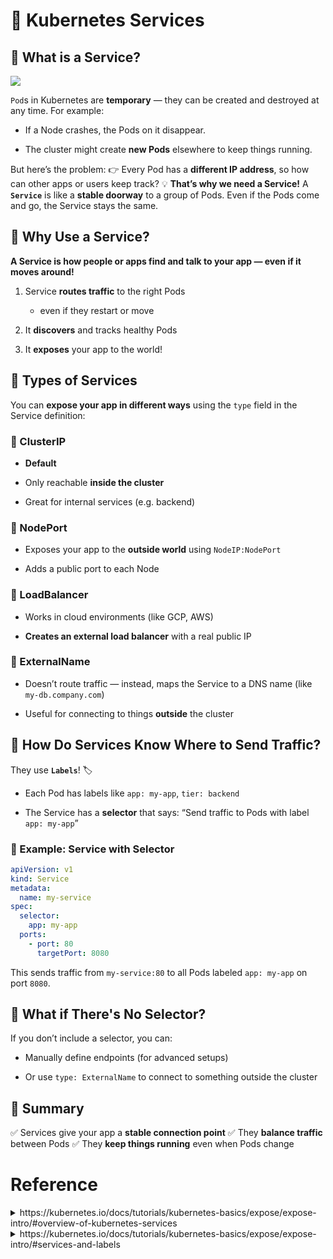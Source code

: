 # 💚 Kubernetes Services
## 💛 What is a Service?

![](https://prod-files-secure.s3.us-west-2.amazonaws.com/e7a75158-b9c4-4d57-84fa-9858bfaefc38/ec9eb857-b11a-41e8-8109-368a37c901f3/image.png?X-Amz-Algorithm=AWS4-HMAC-SHA256&X-Amz-Content-Sha256=UNSIGNED-PAYLOAD&X-Amz-Credential=ASIAZI2LB466QKZSSET6%2F20250606%2Fus-west-2%2Fs3%2Faws4_request&X-Amz-Date=20250606T014332Z&X-Amz-Expires=3600&X-Amz-Security-Token=IQoJb3JpZ2luX2VjEHkaCXVzLXdlc3QtMiJGMEQCIB0QMb%2B9f7hqZsq%2BdmeT9FVAFHskrWooScOtEO94uEEyAiB5KUfeYf9c1%2FU3siOuHQbw6w%2BhStq9DPr5ZRMEtF22qir%2FAwhSEAAaDDYzNzQyMzE4MzgwNSIM1SFLVwRxri1rfDKUKtwDl9ik636zIbE7qLLBvEXWgT7f4wLTOj%2FwAl1AkXa3KqnORzqhtghQ7P2bpT8OTA68dZ4TWdVKVDqsPoE9mRZTc5AL7tYSUeqJwmZWkUI7zpvfnK9DcCV%2B6%2Bxi%2FtjhLOFV50Ey0xFMkmrqixOhpJiyLt4u%2F01mX8Fvj8aW4UZ1eUw8a0pQKH2e06amf1PDu%2Fql7YVGs1%2FrA%2FC%2FnvGVD6FFnMyVSzAE078t%2Fn0gLNqy0LjM6Y686HX7HlpxgtvCG9C6txba%2Bs%2BcJAuBiELJM3qfe%2FSI6ymB2blkLcxRP%2FNfF%2BL6Ahhdq590EVse5dEofMRsjpL3%2BZ1oreizCwxfVyxal4NmJl83xAYV0mNAmHHw%2Fvg8DMkGh%2FM78sfGhl4PKXZuieDEQGyw%2FMCo7HyBbjiau%2FdUVZ%2FgZ5HCqJGX93%2FQqOHlOUXGXXdIe%2BorFEl6vFfH5GnMGcAjxXgl39yrzzCiQoKY1NdnbEJ7uvqIE%2BEsCvM00vjApqc369A%2F7tb25YtXkpx%2FlAQaTBLSz25oz%2BJ3u%2FAxSjV63LCvCNv1RZPyNDx6WeVFii1B%2BINmUjySQidIk6GEgSP%2F9cUcpEfoCwJaVd3CBIBGFHUGVOUcX07tMwHcR3NTBRXPyO0E%2BJYwwP2IwgY6pgH4LFdGFiOFoeqBzduvJzTIkEm3dIQjRmbKXR7U5NgbaYvuDq4%2FuRbVj6UqmXUwKh8odulDTP%2FEsg7jKUGYSHbSp6w6BQf3RedGyuSepcMFEAO3R%2FuWwZmci6UIKoerDGKGlrDR3WAU%2B%2BqJ6TkW%2BN7rtG4MSZofkd3YXXZVUNsbj0QzMofeF6%2FqYsmnyekh1GPtLmZ0eCzADdycmu29Jx%2FiJW1PiaRq&X-Amz-Signature=a796bf4907ad9d0bf30bcdf852c33c5bc5669404bf77a9f2b1440253210ac5c2&X-Amz-SignedHeaders=host&x-id=GetObject)

`Pod`s in Kubernetes are **temporary** — they can be created and destroyed at any time. For example:
- If a Node crashes, the Pods on it disappear.

- The cluster might create **new Pods** elsewhere to keep things running.

But here’s the problem:
👉 Every Pod has a **different IP address**, so how can other apps or users keep track?
💡 **That’s why we need a Service!**
A **`Service`** is like a **stable doorway** to a group of Pods.
Even if the Pods come and go, the Service stays the same.
## 💛 Why Use a Service?
**A Service is how people or apps find and talk to your app — even if it moves around!**

1.  Service **routes traffic** to the right Pods

    - even if they restart or move
    
1. It **discovers** and tracks healthy Pods

1. It **exposes** your app to the world!

## 💛 Types of Services
You can **expose your app in different ways** using the `type` field in the Service definition:
### 🤍 ClusterIP
- **Default**

- Only reachable **inside the cluster**

- Great for internal services (e.g. backend)

### 🤍 NodePort
- Exposes your app to the **outside world** using `NodeIP:NodePort`

- Adds a public port to each Node

### 🤍 LoadBalancer
- Works in cloud environments (like GCP, AWS)

- **Creates an external load balancer** with a real public IP

### 🤍 ExternalName
- Doesn’t route traffic — instead, maps the Service to a DNS name (like `my-db.company.com`)

- Useful for connecting to things **outside** the cluster

## 💛 How Do Services Know Where to Send Traffic?
They use **`Labels`**! 🏷️
- Each Pod has labels like `app: my-app`, `tier: backend`

- The Service has a **selector** that says:
“Send traffic to Pods with label `app: my-app`”

### 🤍 Example: Service with Selector
```yaml
apiVersion: v1
kind: Service
metadata:
  name: my-service
spec:
  selector:
    app: my-app
  ports:
    - port: 80
      targetPort: 8080

```
This sends traffic from `my-service:80` to all Pods labeled `app: my-app` on port `8080`.
## 💛 What if There's No Selector?
If you don’t include a selector, you can:
- Manually define endpoints (for advanced setups)

- Or use `type: ExternalName` to connect to something outside the cluster

## 🤍 Summary
✅ Services give your app a **stable connection point**
✅ They **balance traffic** between Pods
✅ They **keep things running** even when Pods change

# Reference
<details>
<summary>https://kubernetes.io/docs/tutorials/kubernetes-basics/expose/expose-intro/#overview-of-kubernetes-services</summary>

Kubernetes [[Pods](https://kubernetes.io/docs/concepts/workloads/pods/)](https://kubernetes.io/docs/concepts/workloads/pods/) are mortal. Pods have a [[lifecycle](https://kubernetes.io/docs/concepts/workloads/pods/pod-lifecycle/)](https://kubernetes.io/docs/concepts/workloads/pods/pod-lifecycle/). **When a worker node dies, the Pods running on the Node are also lost.** A [[Replicaset](https://kubernetes.io/docs/concepts/workloads/controllers/replicaset/)](https://kubernetes.io/docs/concepts/workloads/controllers/replicaset/) might then dynamically drive the cluster back to the desired state via the creation of new Pods to keep your application running. As another example, consider an image-processing backend **with 3 replicas**. Those replicas are exchangeable; the front-end system should not care about backend replicas or even if a Pod is lost and recreated. That said, **each Pod in a Kubernetes cluster has a unique IP address**, even Pods on the same Node, so there needs to be a way of automatically reconciling changes among Pods so that your applications continue to function.

***A*** `Kubernetes Service` ***is an abstraction layer which defines a logical set of Pods and enables external traffic exposure, load balancing and service discovery for those Pods.***

A [`[Service](https://kubernetes.io/docs/concepts/services-networking/service/)`](https://kubernetes.io/docs/concepts/services-networking/service/) in Kubernetes is an abstraction which defines a **logical set of Pods and a policy** by which to access them. Services enable a loose coupling between dependent Pods. **A Service is defined using YAML or JSON**, like all Kubernetes object manifests. The set of Pods targeted by a Service is **usually determined by a *label selector*** (see below for why you might want a Service without including a `selector` in the spec).

Although each Pod has a unique IP address, those **IPs are not exposed outside the cluster without a Service**. **Services allow your applications to receive traffic**. **Services can be exposed in different ways** by specifying a `type` in the `spec` of the Service:

- `*ClusterIP*` (default) - Exposes the Service on an internal IP in the cluster. This type makes the Service **only reachable from within the cluster**.
- `*NodePort*` - Exposes the Service on the same port of each selected Node in the cluster using NAT. Makes a Service accessible from outside the cluster using `NodeIP:NodePort`. Superset of ClusterIP.
- `*LoadBalancer*` - Creates an **external load balancer** in the current cloud (if supported) and assigns a fixed, external IP to the Service. Superset of NodePort.
- `*ExternalName*` - Maps the Service to the contents of the `externalName` field (e.g. `foo.bar.example.com`), by returning a `CNAME` record with its value. No proxying of any kind is set up. This type requires v1.7 or higher of `kube-dns`, or CoreDNS version 0.0.8 or higher.

More information about the different types of Services can be found in the [[Using Source IP](https://kubernetes.io/docs/tutorials/services/source-ip/)](https://kubernetes.io/docs/tutorials/services/source-ip/) tutorial. Also see [[Connecting Applications with Services](https://kubernetes.io/docs/tutorials/services/connect-applications-service/)](https://kubernetes.io/docs/tutorials/services/connect-applications-service/).

Additionally, note that there are some use cases with Services that involve not defining a `selector` in the spec. A Service created without `selector` will also not create the corresponding Endpoints object. This allows users to manually map a Service to specific endpoints. Another possibility why there may be no selector is you are strictly using `type: ExternalName`.

</details>

<details>

<summary>https://kubernetes.io/docs/tutorials/kubernetes-basics/expose/expose-intro/#services-and-labels</summary>

A **Service routes traffic across a set of Pods**. Services are the abstraction that allows pods to die and replicate in Kubernetes without impacting your application. Discovery and **routing among dependent Pods** (such as the frontend and backend components in an application) are handled by Kubernetes Services.

`Services` **match a set of Pods using [[labels and selectors](https://kubernetes.io/docs/concepts/overview/working-with-objects/labels/)](https://kubernetes.io/docs/concepts/overview/working-with-objects/labels/)**, a grouping primitive that allows logical operation on objects in Kubernetes. Labels are key/value pairs attached to objects and can be used in any number of ways:

- **Designate objects** for development, test, and production
- Embed **version tags**
- **Classify an object** using tags

</details>